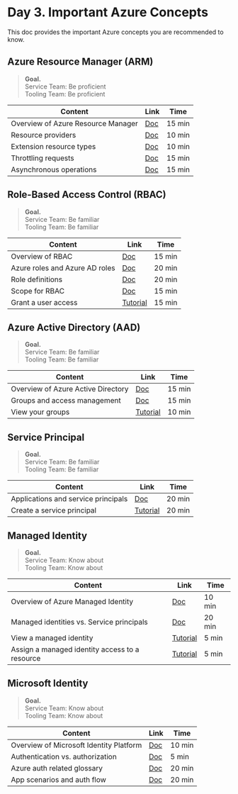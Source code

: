 # Day 3. Important Azure Concepts
This doc provides the important Azure concepts you are recommended to know.

## Azure Resource Manager (ARM)
> __Goal.__ <br>
> Service Team: Be proficient <br>
> Tooling Team: Be proficient

| Content | Link |  Time  |
|---------|------|--------|
| Overview of Azure Resource Manager | [Doc](https://docs.microsoft.com/en-us/azure/azure-resource-manager/management/overview) | 15 min |
| Resource providers | [Doc](https://docs.microsoft.com/en-us/azure/azure-resource-manager/management/azure-services-resource-providers) | 10 min |
| Extension resource types | [Doc](https://docs.microsoft.com/en-us/azure/azure-resource-manager/management/extension-resource-types) |10 min |
| Throttling  requests | [Doc](https://docs.microsoft.com/en-us/azure/azure-resource-manager/management/request-limits-and-throttling) | 15 min |
| Asynchronous operations | [Doc](https://docs.microsoft.com/en-us/azure/azure-resource-manager/management/async-operations) | 15 min |


## Role-Based Access Control (RBAC)
> __Goal.__ <br>
> Service Team: Be familiar <br>
> Tooling Team: Be familiar

| Content | Link |  Time  |
|---------|------|--------|
| Overview of RBAC | [Doc](https://docs.microsoft.com/en-us/azure/role-based-access-control/overview) | 15 min |
| Azure roles and Azure AD roles | [Doc](https://docs.microsoft.com/en-us/azure/role-based-access-control/rbac-and-directory-admin-roles) | 20 min |
| Role definitions | [Doc](https://docs.microsoft.com/en-us/azure/role-based-access-control/role-definitions) | 20 min |
| Scope for RBAC | [Doc](https://docs.microsoft.com/en-us/azure/role-based-access-control/scope-overview) | 15 min |
| Grant a user access | [Tutorial](https://docs.microsoft.com/en-us/azure/role-based-access-control/quickstart-assign-role-user-portal) | 15 min |


## Azure Active Directory (AAD)
> __Goal.__ <br>
> Service Team: Be familiar <br>
> Tooling Team: Be familiar

| Content | Link |  Time  |
|---------|------|--------|
| Overview of Azure Active Directory| [Doc](https://docs.microsoft.com/en-us/azure/active-directory/fundamentals/active-directory-whatis) | 15 min |
| Groups and access management | [Doc](https://docs.microsoft.com/en-us/azure/active-directory/fundamentals/active-directory-manage-groups) | 15 min |
| View your groups | [Tutorial](https://docs.microsoft.com/en-us/azure/active-directory/fundamentals/active-directory-groups-view-azure-portal) | 10 min |


## Service Principal
> __Goal.__ <br>
> Service Team: Be familiar <br>
> Tooling Team: Be familiar

| Content | Link |  Time  |
|---------|------|--------|
| Applications and service principals | [Doc](https://docs.microsoft.com/en-us/azure/active-directory/develop/app-objects-and-service-principals) | 20 min |
| Create a service principal | [Tutorial](https://docs.microsoft.com/en-us/azure/active-directory/develop/howto-create-service-principal-portal) | 20 min |


## Managed Identity
> __Goal.__ <br>
> Service Team: Know about <br>
> Tooling Team: Know about

| Content | Link |  Time  |
|---------|------|--------|
| Overview of Azure Managed Identity | [Doc](https://docs.microsoft.com/en-us/azure/active-directory/managed-identities-azure-resources/overview) | 10 min |
| Managed identities vs. Service principals | [Doc](https://devblogs.microsoft.com/devops/demystifying-service-principals-managed-identities/s) | 20 min |
| View a managed identity | [Tutorial](https://docs.microsoft.com/en-us/azure/active-directory/managed-identities-azure-resources/how-to-view-managed-identity-service-principal-portal) | 5 min |
| Assign a managed identity access to a resource | [Tutorial](https://docs.microsoft.com/en-us/azure/active-directory/managed-identities-azure-resources/howto-assign-access-portal) | 5 min |


## Microsoft Identity
> __Goal.__ <br>
> Service Team: Know about <br>
> Tooling Team: Know about

| Content | Link |  Time  |
|---------|------|--------|
| Overview of Microsoft Identity Platform | [Doc](https://docs.microsoft.com/en-us/azure/active-directory/develop/v2-overview) | 10 min |
| Authentication vs. authorization | [Doc](https://docs.microsoft.com/en-us/azure/active-directory/develop/authentication-vs-authorization) | 5 min |
| Azure auth related glossary | [Doc](https://docs.microsoft.com/en-us/azure/active-directory/develop/developer-glossary#service-principal-object) | 20 min |
| App scenarios and auth flow | [Doc](https://docs.microsoft.com/en-us/azure/active-directory/develop/authentication-flows-app-scenarios) | 20 min |